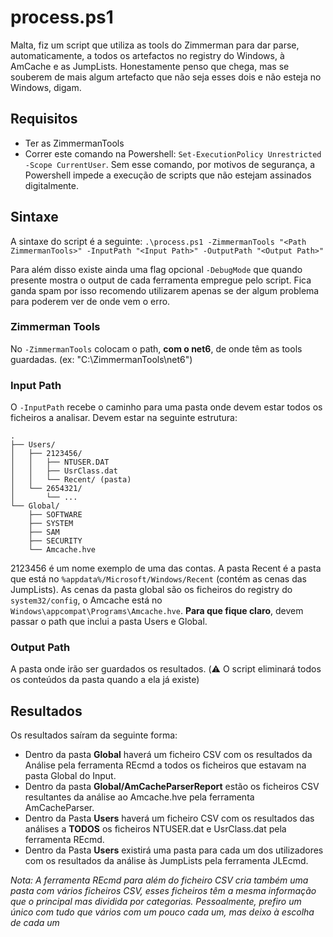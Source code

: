 # process.ps1

Malta, fiz um script que utiliza as tools do Zimmerman para dar parse, automaticamente, a todos os artefactos no registry do Windows, à AmCache e as JumpLists. Honestamente penso que chega, mas se souberem de mais algum artefacto que não seja esses dois e não esteja no Windows, digam.

## Requisitos

- Ter as ZimmermanTools
- Correr este comando na Powershell: `Set-ExecutionPolicy Unrestricted -Scope CurrentUser`.
  Sem esse comando, por motivos de segurança, a Powershell impede a execução de scripts que não estejam assinados digitalmente.

## Sintaxe

A sintaxe do script é a seguinte:
`.\process.ps1 -ZimmermanTools "<Path ZimmermanTools>" -InputPath "<Input Path>" -OutputPath "<Output Path>"`

Para além disso existe ainda uma flag opcional `-DebugMode` que quando presente mostra o output de cada ferramenta empregue pelo script. Fica ganda spam por isso recomendo utilizarem apenas se der algum problema para poderem ver de onde vem o erro.

### Zimmerman Tools

No `-ZimmermanTools` colocam o path, **com o net6**, de onde têm as tools guardadas. (ex: "C:\ZimmermanTools\net6")

### Input Path

O `-InputPath` recebe o caminho para uma pasta onde devem estar todos os ficheiros a analisar. Devem estar na seguinte estrutura:

```
.
├── Users/
│   ├── 2123456/
│   │   ├── NTUSER.DAT
│   │   ├── UsrClass.dat
│   │   └── Recent/ (pasta)
│   └── 2654321/
│       └── ...
└── Global/
    ├── SOFTWARE
    ├── SYSTEM
    ├── SAM
    ├── SECURITY
    └── Amcache.hve
```

2123456 é um nome exemplo de uma das contas. A pasta Recent é a pasta que está no `%appdata%/Microsoft/Windows/Recent` (contém as cenas das JumpLists).
As cenas da pasta global são os ficheiros do registry do `system32/config`, o Amcache está no `Windows\appcompat\Programs\Amcache.hve`.
**Para que fique claro**, devem passar o path que inclui a pasta Users e Global.

### Output Path

A pasta onde irão ser guardados os resultados. (:warning: O script eliminará todos os conteúdos da pasta quando a ela já existe)

## Resultados

Os resultados saíram da seguinte forma:

- Dentro da pasta **Global** haverá um ficheiro CSV com os resultados da Análise pela ferramenta REcmd a todos os ficheiros que estavam na pasta Global do Input.
- Dentro da pasta **Global/AmCacheParserReport** estão os ficheiros CSV resultantes da análise ao Amcache.hve pela ferramenta AmCacheParser.
- Dentro da Pasta **Users** haverá um ficheiro CSV com os resultados das análises a **TODOS** os ficheiros NTUSER.dat e UsrClass.dat pela ferramenta REcmd.
- Dentro da Pasta **Users** existirá uma pasta para cada um dos utilizadores com os resultados da análise às JumpLists pela ferramenta JLEcmd.

_Nota: A ferramenta REcmd para além do ficheiro CSV cria também uma pasta com vários ficheiros CSV, esses ficheiros têm a mesma informação que o principal mas dividida por categorias. Pessoalmente, prefiro um único com tudo que vários com um pouco cada um, mas deixo à escolha de cada um_
